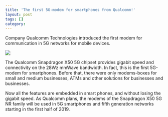 ```yaml
---
title: 'The first 5G-modem for smartphones from Qualcomm!'
layout: post
tags: []
category: 
---
```

Company Qualcomm Technologies introduced the first modem for communication in 5G networks for mobile devices. 

[![](https://pbs.twimg.com/media/DQTSNS7U8AEmiIo.jpg)](https://pbs.twimg.com/media/DQTSNS7U8AEmiIo.jpg)

The Qualcomm Snapdragon X50 5G chipset provides gigabit speed and connectivity on the 28Wz mmWave bandwidth. In fact, this is the first 5G-modem for smartphones. Before that, there were only modems-boxes for small and medium businesses, ATMs and other solutions for businesses and businesses. 

Now all the features are embedded in smart phones, and without losing the gigabit speed. As Qualcomm plans, the modems of the Snapdragon X50 5G NR family will be used in 5G smartphones and fifth generation networks starting in the first half of 2019.